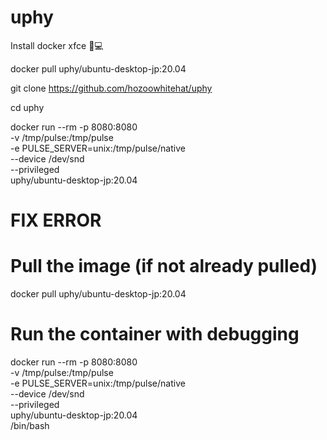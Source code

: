# uphy
Install docker  xfce 📱💻


docker pull uphy/ubuntu-desktop-jp:20.04

git clone https://github.com/hozoowhitehat/uphy

cd uphy

docker run --rm -p 8080:8080 \
  -v /tmp/pulse:/tmp/pulse \
  -e PULSE_SERVER=unix:/tmp/pulse/native \
  --device /dev/snd \
  --privileged \
  uphy/ubuntu-desktop-jp:20.04



# FIX ERROR


# Pull the image (if not already pulled)
docker pull uphy/ubuntu-desktop-jp:20.04

# Run the container with debugging
docker run --rm -p 8080:8080 \
  -v /tmp/pulse:/tmp/pulse \
  -e PULSE_SERVER=unix:/tmp/pulse/native \
  --device /dev/snd \
  --privileged \
  uphy/ubuntu-desktop-jp:20.04 \
  /bin/bash

